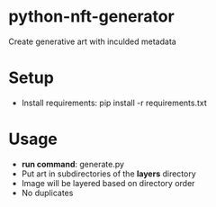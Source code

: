 # python-nft-generator
Create generative art with inculded metadata

# Setup
- Install requirements: 
       pip install -r requirements.txt

# Usage
- **run command**: generate.py
- Put art in subdirectories of the **layers** directory
- Image will be layered based on directory order 
- No duplicates
 
